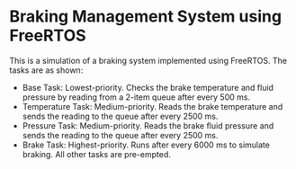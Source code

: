 # Braking Management System using FreeRTOS

This is a simulation of a braking system implemented using FreeRTOS. The tasks are as shown:
* Base Task: Lowest-priority. Checks the brake temperature and fluid pressure by reading from a 2-item queue after every 500 ms.
* Temperature Task: Medium-priority. Reads the brake temperature and sends the reading to the queue after every 2500 ms.
* Pressure Task: Medium-priority. Reads the brake fluid pressure and sends the reading to the queue after every 2500 ms.
* Brake Task: Highest-priority. Runs after every 6000 ms to simulate braking. All other tasks are pre-empted.
